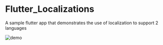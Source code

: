 # Flutter_Localizations
A sample flutter app that demonstrates the use of localization to support 2 languages

![demo](https://github.com/m0hamdan/Flutter_Localizations/blob/master/localization_demo/screenshots/localization.gif)
